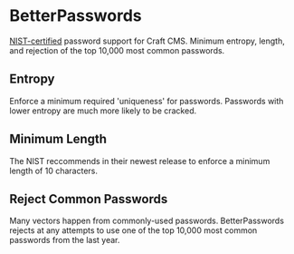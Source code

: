 # BetterPasswords
[NIST-certified](https://nakedsecurity.sophos.com/2016/08/18/nists-new-password-rules-what-you-need-to-know/) password support for Craft CMS. Minimum entropy, length, and rejection of the top 10,000 most common passwords.

## Entropy
Enforce a minimum required 'uniqueness' for passwords. Passwords with lower entropy are much more likely to be cracked.

## Minimum Length
The NIST reccommends in their newest release to enforce a minimum length of 10 characters.

## Reject Common Passwords
Many vectors happen from commonly-used passwords. BetterPasswords rejects at any attempts to use one of the top 10,000 most common passwords from the last year.
